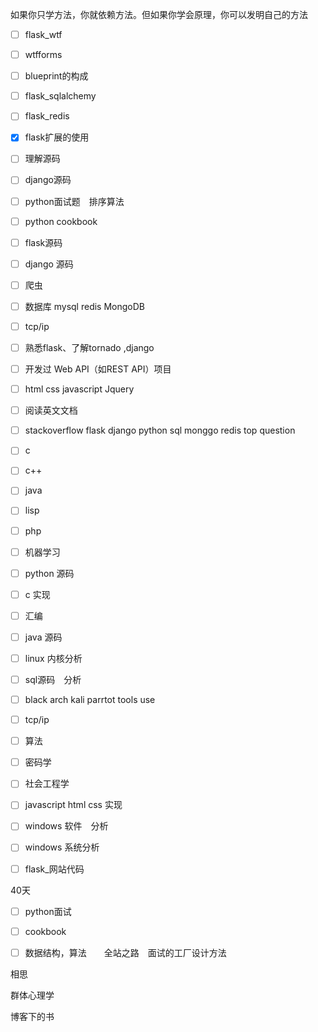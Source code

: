 如果你只学方法，你就依赖方法。但如果你学会原理，你可以发明自己的方法



- [ ] flask_wtf
- [ ] wtfforms
- [ ] blueprint的构成
- [ ] flask_sqlalchemy
- [ ] flask_redis
- [x] flask扩展的使用
- [ ] 理解源码
- [ ] django源码
- [ ] python面试题　排序算法
- [ ] python cookbook
- [ ] flask源码
- [ ] django 源码
- [ ] 爬虫
- [ ] 数据库 mysql redis  MongoDB
- [ ] tcp/ip
- [ ] 熟悉flask、了解tornado ,django
- [ ] 开发过 Web API（如REST API）项目
- [ ] html css javascript Jquery
- [ ] 阅读英文文档
- [ ] stackoverflow flask django python sql monggo redis top question


- [ ] c
- [ ] c++
- [ ] java
- [ ] lisp
- [ ] php
- [ ] 机器学习
- [ ] python 源码
- [ ] c 实现
- [ ] 汇编
- [ ] java 源码
- [ ] linux 内核分析
- [ ] sql源码　分析
- [ ] black arch kali parrtot tools use
- [ ] tcp/ip
- [ ] 算法
- [ ] 密码学
- [ ] 社会工程学
- [ ] javascript html css 实现　
- [ ] windows 软件　分析
- [ ] windows 系统分析
- [ ] flask_网站代码

40天


- [ ] python面试
- [ ] cookbook
- [ ] 数据结构，算法　　全站之路　面试的工厂设计方法



相思

群体心理学

博客下的书